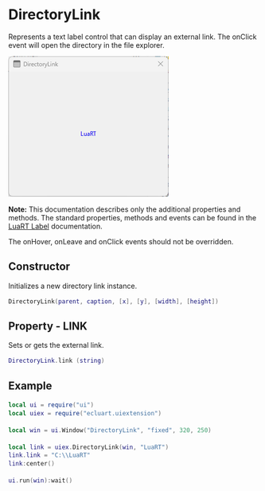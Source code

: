 # DirectoryLink

 Represents a text label control that can display an external link. The onClick event will open the directory in the file explorer.

![directorylink](/docs/directorylink/directorylink01.png)

**Note:**
This documentation describes only the additional properties and methods.
The standard properties, methods and events can be found in the [LuaRT Label](https://www.luart.org/doc/ui/Label.html) documentation.

The onHover, onLeave and onClick events should not be overridden.

## Constructor

Initializes a new directory link instance.

```Lua
DirectoryLink(parent, caption, [x], [y], [width], [height])
```

## Property - LINK

Sets or gets the external link.

```Lua
DirectoryLink.link (string)
```

## Example

```Lua
local ui = require("ui")
local uiex = require("ecluart.uiextension")

local win = ui.Window("DirectoryLink", "fixed", 320, 250)

local link = uiex.DirectoryLink(win, "LuaRT")
link.link = "C:\\LuaRT"
link:center()

ui.run(win):wait()
```

